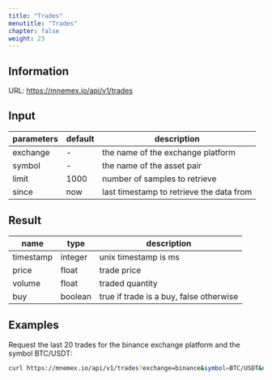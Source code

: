 ```yaml
---
title: "Trades"
menutitle: "Trades"
chapter: false
weight: 23
---
```


## Information

URL: https://mnemex.io/api/v1/trades

## Input

| parameters | default | description |
| ---------- | ------- | ----------- |
| exchange   | -       | the name of the exchange platform |
| symbol     | -       | the name of the asset pair |
| limit      | 1000    | number of samples to retrieve |
| since      | now     | last timestamp to retrieve the data from |

## Result

| name  | type    | description           |
| ----- | ------- | --------------------- |
| timestamp  | integer | unix timestamp is ms  |
| price | float   | trade price           |
| volume| float   | traded quantity       |
| buy   | boolean | true if trade is a buy, false otherwise |

## Examples 

Request the last 20 trades for the binance exchange platform and the symbol BTC/USDT:

```bash
curl https://mnemex.io/api/v1/trades?exchange=binance&symbol=BTC/USDT&nrows=20
```

